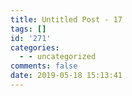 ```yaml
---
title: Untitled Post - 17
tags: []
id: '271'
categories:
  - - uncategorized
comments: false
date: 2019-05-18 15:13:41
---
```

